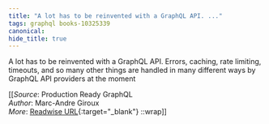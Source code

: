 ```yaml
---
title: "A lot has to be reinvented with a GraphQL API. ..."
tags: graphql books-10325339
canonical: 
hide_title: true
---
```


A lot has to be reinvented with a GraphQL API. Errors, caching, rate limiting, timeouts, and so many other things are handled in many different ways by GraphQL API providers at the moment


[[_Source_: Production Ready GraphQL<br>
_Author_: Marc-Andre Giroux<br>
_More_: [Readwise URL](https://readwise.io/open/210672386){:target="_blank"}
::wrap]]